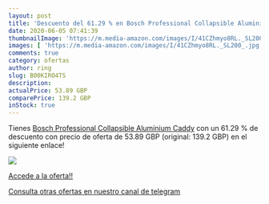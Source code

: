 ```yaml
---
layout: post
title: 'Descuento del 61.29 % en Bosch Professional Collapsible Aluminium'
date: 2020-06-05 07:41:39
thumbnailImage: 'https://m.media-amazon.com/images/I/41CZhmyo8RL._SL200_.jpg'
images: [ 'https://m.media-amazon.com/images/I/41CZhmyo8RL._SL200_.jpg' ]
comments: true
category: ofertas
author: ring
slug: B00KIRO4TS
description:
actualPrice: 53.89 GBP
comparePrice: 139.2 GBP
inStock: true
---
```


Tienes [Bosch Professional Collapsible Aluminium Caddy](https://www.amazon.com/dp/B00KIRO4TS/?tag=redken08-20) con un 61.29 % de descuento con precio de oferta de 53.89 GBP (original: 139.2 GBP) en el siguiente enlace!

[![](https://m.media-amazon.com/images/I/41CZhmyo8RL._SL200_.jpg)](https://www.amazon.com/dp/B00KIRO4TS/?tag=redken08-20)

[Accede a la oferta!!](https://www.amazon.com/dp/B00KIRO4TS/?tag=redken08-20)

[Consulta otras ofertas en nuestro canal de telegram](https://t.me/s/ofertas25)
